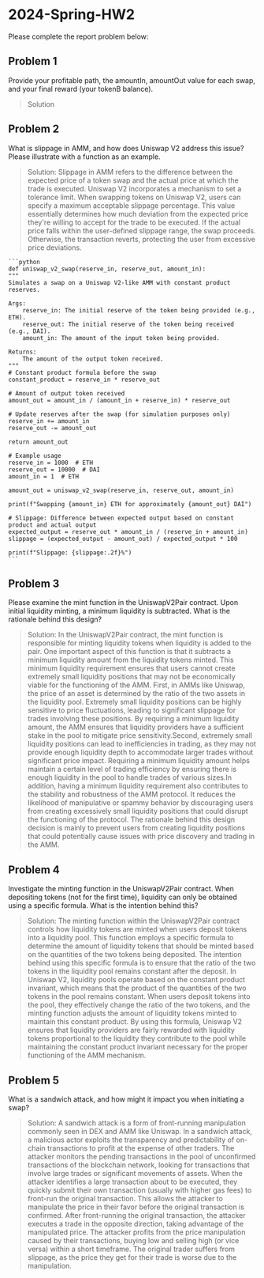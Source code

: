 # 2024-Spring-HW2

Please complete the report problem below:

## Problem 1
Provide your profitable path, the amountIn, amountOut value for each swap, and your final reward (your tokenB balance).

> Solution

## Problem 2
What is slippage in AMM, and how does Uniswap V2 address this issue? Please illustrate with a function as an example.

> Solution:
    Slippage in AMM refers to the difference between the expected price of a token swap and the actual price at which the trade is executed. Uniswap V2 incorporates a mechanism to set a tolerance limit. When swapping tokens on Uniswap V2, users can specify a maximum acceptable slippage percentage. This value essentially determines how much deviation from the expected price they're willing to accept for the trade to be executed. If the actual price falls within the user-defined slippage range, the swap proceeds. Otherwise, the transaction reverts, protecting the user from excessive price deviations.

    ```python
    def uniswap_v2_swap(reserve_in, reserve_out, amount_in):
    """
    Simulates a swap on a Uniswap V2-like AMM with constant product reserves.

    Args:
        reserve_in: The initial reserve of the token being provided (e.g., ETH).
        reserve_out: The initial reserve of the token being received (e.g., DAI).
        amount_in: The amount of the input token being provided.

    Returns:
        The amount of the output token received.
    """
    # Constant product formula before the swap
    constant_product = reserve_in * reserve_out

    # Amount of output token received
    amount_out = amount_in / (amount_in + reserve_in) * reserve_out

    # Update reserves after the swap (for simulation purposes only)
    reserve_in += amount_in
    reserve_out -= amount_out

    return amount_out

    # Example usage
    reserve_in = 1000  # ETH
    reserve_out = 10000  # DAI
    amount_in = 1  # ETH

    amount_out = uniswap_v2_swap(reserve_in, reserve_out, amount_in)

    print(f"Swapping {amount_in} ETH for approximately {amount_out} DAI")

    # Slippage: Difference between expected output based on constant product and actual output
    expected_output = reserve_out * amount_in / (reserve_in + amount_in)
    slippage = (expected_output - amount_out) / expected_output * 100

    print(f"Slippage: {slippage:.2f}%")
    ```

## Problem 3
Please examine the mint function in the UniswapV2Pair contract. Upon initial liquidity minting, a minimum liquidity is subtracted. What is the rationale behind this design?

> Solution:
    In the UniswapV2Pair contract, the mint function is responsible for minting liquidity tokens when liquidity is added to the pair. One important aspect of this function is that it subtracts a minimum liquidity amount from the liquidity tokens minted. This minimum liquidity requirement ensures that users cannot create extremely small liquidity positions that may not be economically viable for the functioning of the AMM. First, in AMMs like Uniswap, the price of an asset is determined by the ratio of the two assets in the liquidity pool. Extremely small liquidity positions can be highly sensitive to price fluctuations, leading to significant slippage for trades involving these positions. By requiring a minimum liquidity amount, the AMM ensures that liquidity providers have a sufficient stake in the pool to mitigate price sensitivity.Second, extremely small liquidity positions can lead to inefficiencies in trading, as they may not provide enough liquidity depth to accommodate larger trades without significant price impact. Requiring a minimum liquidity amount helps maintain a certain level of trading efficiency by ensuring there is enough liquidity in the pool to handle trades of various sizes.In addition, having a minimum liquidity requirement also contributes to the stability and robustness of the AMM protocol. It reduces the likelihood of manipulative or spammy behavior by discouraging users from creating excessively small liquidity positions that could disrupt the functioning of the protocol. The rationale behind this design decision is mainly to prevent users from creating liquidity positions that could potentially cause issues with price discovery and trading in the AMM.

## Problem 4
Investigate the minting function in the UniswapV2Pair contract. When depositing tokens (not for the first time), liquidity can only be obtained using a specific formula. What is the intention behind this?

> Solution:
    The minting function within the UniswapV2Pair contract controls how liquidity tokens are minted when users deposit tokens into a liquidity pool. This function employs a specific formula to determine the amount of liquidity tokens that should be minted based on the quantities of the two tokens being deposited. The intention behind using this specific formula is to ensure that the ratio of the two tokens in the liquidity pool remains constant after the deposit. In Uniswap V2, liquidity pools operate based on the constant product invariant, which means that the product of the quantities of the two tokens in the pool remains constant. When users deposit tokens into the pool, they effectively change the ratio of the two tokens, and the minting function adjusts the amount of liquidity tokens minted to maintain this constant product. By using this formula, Uniswap V2 ensures that liquidity providers are fairly rewarded with liquidity tokens proportional to the liquidity they contribute to the pool while maintaining the constant product invariant necessary for the proper functioning of the AMM mechanism.

## Problem 5
What is a sandwich attack, and how might it impact you when initiating a swap?

> Solution:
    A sandwich attack is a form of front-running manipulation commonly seen in DEX and AMM like Uniswap. In a sandwich attack, a malicious actor exploits the transparency and predictability of on-chain transactions to profit at the expense of other traders. The attacker monitors the pending transactions in the pool of unconfirmed transactions of the blockchain network, looking for transactions that involve large trades or significant movements of assets. When the attacker identifies a large transaction about to be executed, they quickly submit their own transaction (usually with higher gas fees) to front-run the original transaction. This allows the attacker to manipulate the price in their favor before the original transaction is confirmed. After front-running the original transaction, the attacker executes a trade in the opposite direction, taking advantage of the manipulated price. The attacker profits from the price manipulation caused by their transactions, buying low and selling high (or vice versa) within a short timeframe. The original trader suffers from slippage, as the price they get for their trade is worse due to the manipulation.
